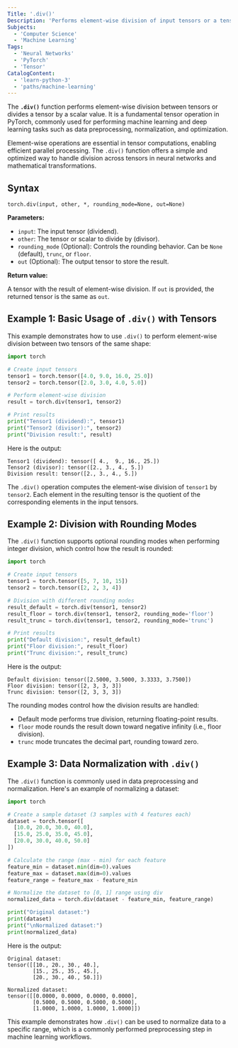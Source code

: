 ```yaml
---
Title: '.div()'
Description: 'Performs element-wise division of input tensors or a tensor by a scalar.'
Subjects:
  - 'Computer Science'
  - 'Machine Learning'
Tags:
  - 'Neural Networks'
  - 'PyTorch'
  - 'Tensor'
CatalogContent:
  - 'learn-python-3'
  - 'paths/machine-learning'
---
```


The **`.div()`** function performs element-wise division between tensors or divides a tensor by a scalar value. It is a fundamental tensor operation in PyTorch, commonly used for performing machine learning and deep learning tasks such as data preprocessing, normalization, and optimization.

Element-wise operations are essential in tensor computations, enabling efficient parallel processing. The `.div()` function offers a simple and optimized way to handle division across tensors in neural networks and mathematical transformations.

## Syntax

```pseudo
torch.div(input, other, *, rounding_mode=None, out=None)
```

**Parameters:**

- `input`: The input tensor (dividend).
- `other`: The tensor or scalar to divide by (divisor).
- `rounding_mode` (Optional): Controls the rounding behavior. Can be `None` (default), `trunc`, or `floor`.
- `out` (Optional): The output tensor to store the result.

**Return value:**

A tensor with the result of element-wise division. If `out` is provided, the returned tensor is the same as `out`.

## Example 1: Basic Usage of `.div()` with Tensors

This example demonstrates how to use `.div()` to perform element-wise division between two tensors of the same shape:

```py
import torch

# Create input tensors
tensor1 = torch.tensor([4.0, 9.0, 16.0, 25.0])
tensor2 = torch.tensor([2.0, 3.0, 4.0, 5.0])

# Perform element-wise division
result = torch.div(tensor1, tensor2)

# Print results
print("Tensor1 (dividend):", tensor1)
print("Tensor2 (divisor):", tensor2)
print("Division result:", result)
```

Here is the output:

```shell
Tensor1 (dividend): tensor([ 4.,  9., 16., 25.])
Tensor2 (divisor): tensor([2., 3., 4., 5.])
Division result: tensor([2., 3., 4., 5.])
```

The `.div()` operation computes the element-wise division of `tensor1` by `tensor2`. Each element in the resulting tensor is the quotient of the corresponding elements in the input tensors.

## Example 2: Division with Rounding Modes

The `.div()` function supports optional rounding modes when performing integer division, which control how the result is rounded:

```py
import torch

# Create input tensors
tensor1 = torch.tensor([5, 7, 10, 15])
tensor2 = torch.tensor([2, 2, 3, 4])

# Division with different rounding modes
result_default = torch.div(tensor1, tensor2)
result_floor = torch.div(tensor1, tensor2, rounding_mode='floor')
result_trunc = torch.div(tensor1, tensor2, rounding_mode='trunc')

# Print results
print("Default division:", result_default)
print("Floor division:", result_floor)
print("Trunc division:", result_trunc)
```

Here is the output:

```shell
Default division: tensor([2.5000, 3.5000, 3.3333, 3.7500])
Floor division: tensor([2, 3, 3, 3])
Trunc division: tensor([2, 3, 3, 3])
```

The rounding modes control how the division results are handled:

- Default mode performs true division, returning floating-point results.
- `floor` mode rounds the result down toward negative infinity (i.e., floor division).
- `trunc` mode truncates the decimal part, rounding toward zero.

## Example 3: Data Normalization with `.div()`

The `.div()` function is commonly used in data preprocessing and normalization. Here's an example of normalizing a dataset:

```py
import torch

# Create a sample dataset (3 samples with 4 features each)
dataset = torch.tensor([
  [10.0, 20.0, 30.0, 40.0],
  [15.0, 25.0, 35.0, 45.0],
  [20.0, 30.0, 40.0, 50.0]
])

# Calculate the range (max - min) for each feature
feature_min = dataset.min(dim=0).values
feature_max = dataset.max(dim=0).values
feature_range = feature_max - feature_min

# Normalize the dataset to [0, 1] range using div
normalized_data = torch.div(dataset - feature_min, feature_range)

print("Original dataset:")
print(dataset)
print("\nNormalized dataset:")
print(normalized_data)
```

Here is the output:

```shell
Original dataset:
tensor([[10., 20., 30., 40.],
        [15., 25., 35., 45.],
        [20., 30., 40., 50.]])

Normalized dataset:
tensor([[0.0000, 0.0000, 0.0000, 0.0000],
        [0.5000, 0.5000, 0.5000, 0.5000],
        [1.0000, 1.0000, 1.0000, 1.0000]])
```

This example demonstrates how `.div()` can be used to normalize data to a specific range, which is a commonly performed preprocessing step in machine learning workflows.

